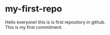 # my-first-repo
Hello everyone! this is is first repository in github.
<br>
This is my first commitment.
